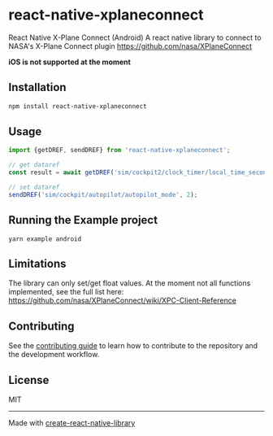 # react-native-xplaneconnect

React Native X-Plane Connect (Android)
A react native library to connect to NASA's X-Plane Connect plugin
https://github.com/nasa/XPlaneConnect

**iOS is not supported at the moment**

## Installation

```sh
npm install react-native-xplaneconnect
```

## Usage

```js
import {getDREF, sendDREF} from 'react-native-xplaneconnect';

// get dataref
const result = await getDREF('sim/cockpit2/clock_timer/local_time_seconds');

// set dataref
sendDREF('sim/cockpit/autopilot/autopilot_mode', 2);
```

## Running the Example project

```
yarn example android
```

## Limitations

The library can only set/get float values. At the moment not all functions implemented, see the full list here:
https://github.com/nasa/XPlaneConnect/wiki/XPC-Client-Reference

## Contributing

See the [contributing guide](CONTRIBUTING.md) to learn how to contribute to the repository and the development workflow.

## License

MIT

---

Made with [create-react-native-library](https://github.com/callstack/react-native-builder-bob)
